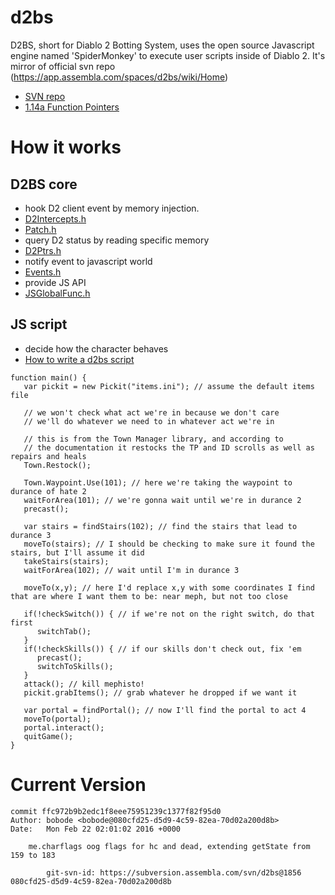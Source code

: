 # d2bs
D2BS, short for Diablo 2 Botting System, uses the open source Javascript engine named 'SpiderMonkey' to execute user scripts inside of Diablo 2. It's mirror of official svn repo (https://app.assembla.com/spaces/d2bs/wiki/Home)

* [SVN repo](https://subversion.assembla.com/svn/d2bs)
* [1.14a Function Pointers](https://docs.google.com/spreadsheets/d/1N0C0peHZGf74TghsP8JW3IH7hT4J3RFnrsIX1kdNl4g)

# How it works
## D2BS core
* hook D2 client event by memory injection. 
 * [D2Intercepts.h](branches/bob-18/D2Intercepts.h)
 * [Patch.h](branches/bob-18/Patch.h)
* query D2 status by reading specific memory
 * [D2Ptrs.h](branches/bob-18/D2Ptrs.h)
* notify event to javascript world
 * [Events.h](branches/bob-18/Events.h)
* provide JS API
 * [JSGlobalFunc.h](branches/bob-18/JSGlobalFuncs.h)

## JS script
* decide how the character behaves
 * [How to write a d2bs script](http://www.blizzhackers.cc/viewtopic.php?f=209&t=388565)
```
function main() {
   var pickit = new Pickit("items.ini"); // assume the default items file
   
   // we won't check what act we're in because we don't care
   // we'll do whatever we need to in whatever act we're in
   
   // this is from the Town Manager library, and according to
   // the documentation it restocks the TP and ID scrolls as well as repairs and heals
   Town.Restock();
   
   Town.Waypoint.Use(101); // here we're taking the waypoint to durance of hate 2
   waitForArea(101); // we're gonna wait until we're in durance 2
   precast();
   
   var stairs = findStairs(102); // find the stairs that lead to durance 3
   moveTo(stairs); // I should be checking to make sure it found the stairs, but I'll assume it did
   takeStairs(stairs);
   waitForArea(102); // wait until I'm in durance 3

   moveTo(x,y); // here I'd replace x,y with some coordinates I find that are where I want them to be: near meph, but not too close

   if(!checkSwitch()) { // if we're not on the right switch, do that first
      switchTab();
   }
   if(!checkSkills()) { // if our skills don't check out, fix 'em
      precast();
      switchToSkills();
   }
   attack(); // kill mephisto!
   pickit.grabItems(); // grab whatever he dropped if we want it

   var portal = findPortal(); // now I'll find the portal to act 4
   moveTo(portal);
   portal.interact();
   quitGame();
}
```

# Current Version
```
commit ffc972b9b2edc1f8eee75951239c1377f82f95d0
Author: bobode <bobode@080cfd25-d5d9-4c59-82ea-70d02a200d8b>
Date:   Mon Feb 22 02:01:02 2016 +0000

    me.charflags oog flags for hc and dead, extending getState from 159 to 183
        
	    git-svn-id: https://subversion.assembla.com/svn/d2bs@1856 080cfd25-d5d9-4c59-82ea-70d02a200d8b

```
